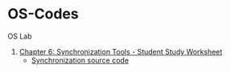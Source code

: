 # OS-Codes
OS Lab

1. [Chapter 6: Synchronization Tools - Student Study Worksheet](./Lab/chapter6_worksheet.md)
   * [Synchronization source code]()
